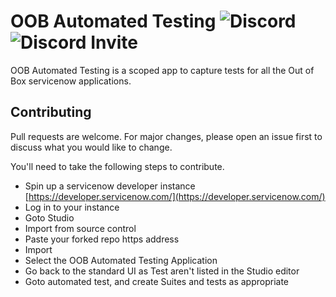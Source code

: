 # OOB Automated Testing ![Discord](https://img.shields.io/discord/289994252241338369.svg) ![Discord Invite](https://img.shields.io/badge/discord-invite-green.svg)

OOB Automated Testing is a scoped app to capture tests for all the Out of Box servicenow applications.

## Contributing

Pull requests are welcome. For major changes, please open an issue first to discuss what you would like to change.

You'll need to take the following steps to contribute.

* Spin up a servicenow developer instance [https://developer.servicenow.com/](https://developer.servicenow.com/)
* Log in to your instance
* Goto Studio
* Import from source control
* Paste your forked repo https address
* Import
* Select the OOB Automated Testing Application
* Go back to the standard UI as Test aren't listed in the Studio editor
* Goto automated test, and create Suites and tests as appropriate

